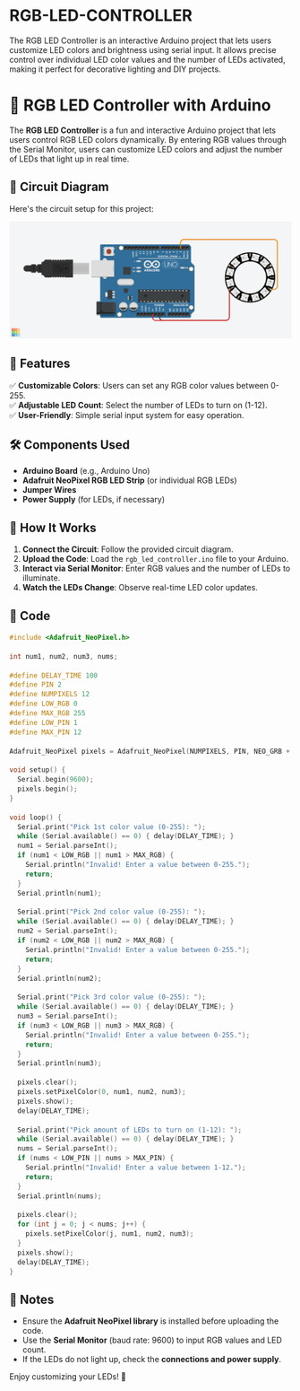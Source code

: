  # RGB-LED-CONTROLLER
 The RGB LED Controller is an interactive Arduino project that lets users customize LED colors and brightness using serial input. It allows precise control over individual LED color values and the number of LEDs activated, making it perfect for decorative lighting and DIY projects.
 # 🎨 RGB LED Controller with Arduino
 
 The **RGB LED Controller** is a fun and interactive Arduino project that lets users control RGB LED colors dynamically. By entering RGB values through the Serial Monitor, users can customize LED colors and adjust the number of LEDs that light up in real time.
 
 ## 📸 Circuit Diagram
 Here's the circuit setup for this project:
 
 ![Circuit Diagram](RGB-LED-Controller.png)
 
 ## 🔧 Features
 ✅ **Customizable Colors**: Users can set any RGB color values between 0-255.  
 ✅ **Adjustable LED Count**: Select the number of LEDs to turn on (1-12).  
 ✅ **User-Friendly**: Simple serial input system for easy operation.  
 
 ## 🛠 Components Used
 - **Arduino Board** (e.g., Arduino Uno)
 - **Adafruit NeoPixel RGB LED Strip** (or individual RGB LEDs)
 - **Jumper Wires**
 - **Power Supply** (for LEDs, if necessary)
 
 ## 🚀 How It Works
 1. **Connect the Circuit**: Follow the provided circuit diagram.
 2. **Upload the Code**: Load the `rgb_led_controller.ino` file to your Arduino.
 3. **Interact via Serial Monitor**: Enter RGB values and the number of LEDs to illuminate.
 4. **Watch the LEDs Change**: Observe real-time LED color updates.
 
 ## 📜 Code
 ```cpp
 #include <Adafruit_NeoPixel.h>
 
 int num1, num2, num3, nums;
 
 #define DELAY_TIME 100
 #define PIN 2
 #define NUMPIXELS 12
 #define LOW_RGB 0
 #define MAX_RGB 255
 #define LOW_PIN 1
 #define MAX_PIN 12
 
 Adafruit_NeoPixel pixels = Adafruit_NeoPixel(NUMPIXELS, PIN, NEO_GRB + NEO_KHZ800);
 
 void setup() {
   Serial.begin(9600);
   pixels.begin();
 }
 
 void loop() {
   Serial.print("Pick 1st color value (0-255): ");
   while (Serial.available() == 0) { delay(DELAY_TIME); }
   num1 = Serial.parseInt();
   if (num1 < LOW_RGB || num1 > MAX_RGB) {
     Serial.println("Invalid! Enter a value between 0-255.");
     return;
   }
   Serial.println(num1);
 
   Serial.print("Pick 2nd color value (0-255): ");
   while (Serial.available() == 0) { delay(DELAY_TIME); }
   num2 = Serial.parseInt();
   if (num2 < LOW_RGB || num2 > MAX_RGB) {
     Serial.println("Invalid! Enter a value between 0-255.");
     return;
   }
   Serial.println(num2);
 
   Serial.print("Pick 3rd color value (0-255): ");
   while (Serial.available() == 0) { delay(DELAY_TIME); }
   num3 = Serial.parseInt();
   if (num3 < LOW_RGB || num3 > MAX_RGB) {
     Serial.println("Invalid! Enter a value between 0-255.");
     return;
   }
   Serial.println(num3);
 
   pixels.clear();
   pixels.setPixelColor(0, num1, num2, num3);
   pixels.show();
   delay(DELAY_TIME);
 
   Serial.print("Pick amount of LEDs to turn on (1-12): ");
   while (Serial.available() == 0) { delay(DELAY_TIME); }
   nums = Serial.parseInt();
   if (nums < LOW_PIN || nums > MAX_PIN) {
     Serial.println("Invalid! Enter a value between 1-12.");
     return;
   }
   Serial.println(nums);
 
   pixels.clear();
   for (int j = 0; j < nums; j++) {
     pixels.setPixelColor(j, num1, num2, num3);
   }
   pixels.show();
   delay(DELAY_TIME);
 }
 ```
 
 ## 📢 Notes
 - Ensure the **Adafruit NeoPixel library** is installed before uploading the code.
 - Use the **Serial Monitor** (baud rate: 9600) to input RGB values and LED count.
 - If the LEDs do not light up, check the **connections and power supply**.
 
 Enjoy customizing your LEDs! 🌈
